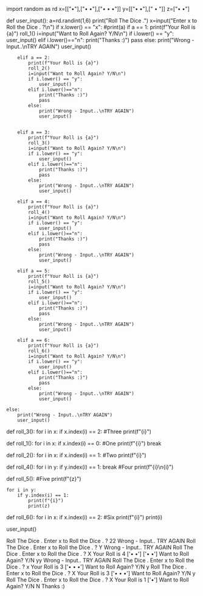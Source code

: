 

import random as rd
x=[["•"],["• •"],["• • •"]]
y=[["• •"],[" • "]]
z=["• •"]

def user_input():
    a=rd.randint(1,6)
    print("Roll The Dice .")
    x=input("Enter x to Roll the Dice . ?\n")
    if x.lower() == "x":
        #print(a)
        if a == 1:
            print(f"Your Roll is {a}")
            roll_1()
            i=input("Want to Roll Again? Y/N\n")
            if i.lower() == "y":
                user_input()
            elif i.lower()=="n":
                print("Thanks :)")
                pass
            else:
                print("Wrong - Input..\nTRY AGAIN")
                user_input()


        elif a == 2:
            print(f"Your Roll is {a}")
            roll_2()
            i=input("Want to Roll Again? Y/N\n")
            if i.lower() == "y":
                user_input()
            elif i.lower()=="n":
                print("Thanks :)")
                pass
            else:
                print("Wrong - Input..\nTRY AGAIN")
                user_input()


        elif a == 3:
            print(f"Your Roll is {a}")
            roll_3()
            i=input("Want to Roll Again? Y/N\n")
            if i.lower() == "y":
                user_input()
            elif i.lower()=="n":
                print("Thanks :)")
                pass
            else:
                print("Wrong - Input..\nTRY AGAIN")
                user_input()

        elif a == 4:
            print(f"Your Roll is {a}")
            roll_4()
            i=input("Want to Roll Again? Y/N\n")
            if i.lower() == "y":
                user_input()
            elif i.lower()=="n":
                print("Thanks :)")
                pass
            else:
                print("Wrong - Input..\nTRY AGAIN")
                user_input()

        elif a == 5:
            print(f"Your Roll is {a}")
            roll_5()
            i=input("Want to Roll Again? Y/N\n")
            if i.lower() == "y":
                user_input()
            elif i.lower()=="n":
                print("Thanks :)")
                pass
            else:
                print("Wrong - Input..\nTRY AGAIN")
                user_input()

        elif a == 6:
            print(f"Your Roll is {a}")
            roll_6()
            i=input("Want to Roll Again? Y/N\n")
            if i.lower() == "y":
                user_input()
            elif i.lower()=="n":
                print("Thanks :)")
                pass
            else:
                print("Wrong - Input..\nTRY AGAIN")
                user_input()

    else:
        print("Wrong - Input..\nTRY AGAIN")
        user_input()

def roll_3():
    for i in x:
        if x.index(i) == 2:
            #Three
            print(f"{i}")

def roll_1():
    for i in x:
        if x.index(i) == 0:
            #One
            print(f"{i}")
        break

def roll_2():
    for i in x:
        if x.index(i) == 1:
            #Two
            print(f"{i}")

def roll_4():
    for i in y:
        if y.index(i) == 1:
            break
        #Four
        print(f"{i}\n{i}")


def roll_5():
    #Five
    print(f"{z}")

    for i in y:
        if y.index(i) == 1:
            print(f"{i}")
            print(z)

def roll_6():
    for i in x:
        if x.index(i) == 2:
            #Six
            print(f"{i}")
            print(i)

user_input()
     
Roll The Dice .
Enter x to Roll the Dice . ?
22
Wrong - Input..
TRY AGAIN
Roll The Dice .
Enter x to Roll the Dice . ?
Y
Wrong - Input..
TRY AGAIN
Roll The Dice .
Enter x to Roll the Dice . ?
X
Your Roll is 4
['• •']
['• •']
Want to Roll Again? Y/N
yy
Wrong - Input..
TRY AGAIN
Roll The Dice .
Enter x to Roll the Dice . ?
x
Your Roll is 3
['• • •']
Want to Roll Again? Y/N
y
Roll The Dice .
Enter x to Roll the Dice . ?
X
Your Roll is 3
['• • •']
Want to Roll Again? Y/N
y
Roll The Dice .
Enter x to Roll the Dice . ?
X
Your Roll is 1
['•']
Want to Roll Again? Y/N
N
Thanks :)
